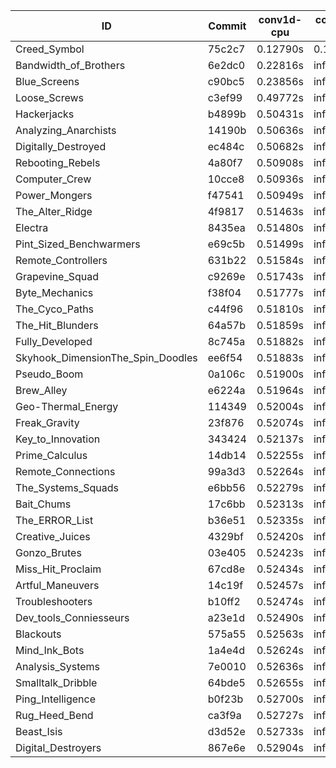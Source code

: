|ID|Commit|conv1d-cpu|conv1d-gpu|DWSPConv2D-gpu|gemm-gpu|avg|
|-|-|-|-|-|-|-|
|Creed_Symbol|75c2c7|0.12790s|0.11454s|infs|1.92260s|infs|
|Bandwidth_of_Brothers|6e2dc0|0.22816s|infs|infs|2.17062s|infs|
|Blue_Screens|c90bc5|0.23856s|infs|infs|4.59819s|infs|
|Loose_Screws|c3ef99|0.49772s|infs|infs|4.60529s|infs|
|Hackerjacks|b4899b|0.50431s|infs|infs|4.59981s|infs|
|Analyzing_Anarchists|14190b|0.50636s|infs|infs|4.58861s|infs|
|Digitally_Destroyed|ec484c|0.50682s|infs|infs|4.55720s|infs|
|Rebooting_Rebels|4a80f7|0.50908s|infs|infs|4.55499s|infs|
|Computer_Crew|10cce8|0.50936s|infs|infs|4.57868s|infs|
|Power_Mongers|f47541|0.50949s|infs|infs|4.60096s|infs|
|The_Alter_Ridge|4f9817|0.51463s|infs|infs|4.56800s|infs|
|Electra|8435ea|0.51480s|infs|infs|4.59210s|infs|
|Pint_Sized_Benchwarmers|e69c5b|0.51499s|infs|infs|4.62984s|infs|
|Remote_Controllers|631b22|0.51584s|infs|infs|4.61515s|infs|
|Grapevine_Squad|c9269e|0.51743s|infs|infs|4.58271s|infs|
|Byte_Mechanics|f38f04|0.51777s|infs|infs|4.63118s|infs|
|The_Cyco_Paths|c44f96|0.51810s|infs|infs|4.56296s|infs|
|The_Hit_Blunders|64a57b|0.51859s|infs|infs|4.54454s|infs|
|Fully_Developed|8c745a|0.51882s|infs|infs|4.59491s|infs|
|Skyhook_DimensionThe_Spin_Doodles|ee6f54|0.51883s|infs|infs|4.55045s|infs|
|Pseudo_Boom|0a106c|0.51900s|infs|infs|4.58143s|infs|
|Brew_Alley|e6224a|0.51964s|infs|infs|4.56532s|infs|
|Geo-Thermal_Energy|114349|0.52004s|infs|infs|4.61355s|infs|
|Freak_Gravity|23f876|0.52074s|infs|infs|4.55533s|infs|
|Key_to_Innovation|343424|0.52137s|infs|infs|4.59970s|infs|
|Prime_Calculus|14db14|0.52255s|infs|infs|4.58183s|infs|
|Remote_Connections|99a3d3|0.52264s|infs|infs|4.58131s|infs|
|The_Systems_Squads|e6bb56|0.52279s|infs|infs|4.56611s|infs|
|Bait_Chums|17c6bb|0.52313s|infs|infs|4.56172s|infs|
|The_ERROR_List|b36e51|0.52335s|infs|infs|4.60669s|infs|
|Creative_Juices|4329bf|0.52420s|infs|infs|4.59692s|infs|
|Gonzo_Brutes|03e405|0.52423s|infs|infs|4.54482s|infs|
|Miss_Hit_Proclaim|67cd8e|0.52434s|infs|infs|4.53430s|infs|
|Artful_Maneuvers|14c19f|0.52457s|infs|infs|4.62042s|infs|
|Troubleshooters|b10ff2|0.52474s|infs|infs|4.57514s|infs|
|Dev_tools_Conniesseurs|a23e1d|0.52490s|infs|infs|4.55597s|infs|
|Blackouts|575a55|0.52563s|infs|infs|4.60915s|infs|
|Mind_Ink_Bots|1a4e4d|0.52624s|infs|infs|4.50508s|infs|
|Analysis_Systems|7e0010|0.52636s|infs|infs|4.58381s|infs|
|Smalltalk_Dribble|64bde5|0.52655s|infs|infs|4.61979s|infs|
|Ping_Intelligence|b0f23b|0.52700s|infs|infs|4.78563s|infs|
|Rug_Heed_Bend|ca3f9a|0.52727s|infs|infs|4.60996s|infs|
|Beast_Isis|d3d52e|0.52733s|infs|infs|4.56665s|infs|
|Digital_Destroyers|867e6e|0.52904s|infs|infs|4.56212s|infs|
